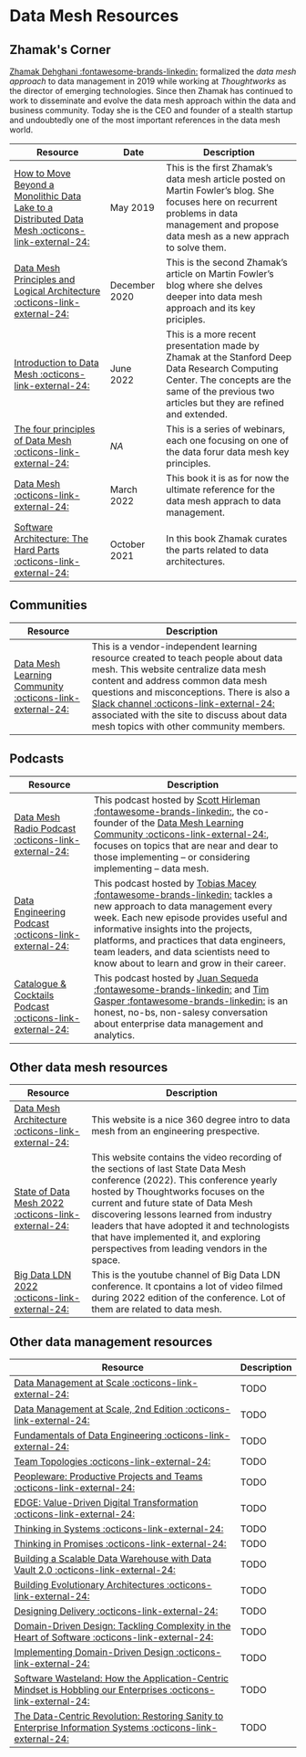 # Data Mesh Resources

## Zhamak's Corner
<a href="https://www.linkedin.com/in/zhamak-dehghani/" target="_blank">Zhamak Dehghani :fontawesome-brands-linkedin:</a> formalized the *data mesh approach* to data management in 2019 while working at *Thoughtworks* as the director of emerging technologies. Since then Zhamak has continued to work to disseminate and evolve the data mesh approach within the data and business community. Today she is the CEO and founder of a stealth startup and undoubtedly one of the most important references in the data mesh world.

Resource | Date | Description
---|---|---
<a href="https://martinfowler.com/articles/data-monolith-to-mesh.html" target="_blank">How to Move Beyond a Monolithic Data Lake to a Distributed Data Mesh :octicons-link-external-24:</a> | May 2019 | This is the first Zhamak’s data mesh article posted on Martin Fowler’s blog. She focuses here on recurrent problems in data management and propose data mesh as a new apprach to solve them.
<a href="https://martinfowler.com/articles/data-mesh-principles.html" target="_blank">Data Mesh Principles and Logical Architecture :octicons-link-external-24:</a> | December 2020 | This is the second Zhamak’s article on Martin Fowler’s blog where she delves deeper into data mesh approach and its key priciples.
<a href="https://www.youtube.com/watch?v=3Q_XbPmICPg" target="_blank">Introduction to Data Mesh :octicons-link-external-24:</a> | June  2022 | This is a more recent presentation made by Zhamak at the Stanford Deep Data Research Computing Center. The concepts are the same of the previous two articles but they are refined and extended.
<a href="https://www.thoughtworks.com/en-us/about-us/events/webinars/core-principles-of-data-mesh" target="_blank">The four principles of Data Mesh :octicons-link-external-24:</a> | *NA* | This is a series of webinars, each one focusing on one of the data forur data mesh key principles.
<a href="https://learning.oreilly.com/library/view/data-mesh/9781492092384/" target="_blank">Data Mesh :octicons-link-external-24:</a> | March 2022 | This book it is as for now the ultimate reference for the data mesh apprach to data management.
<a href="https://learning.oreilly.com/library/view/software-architecture-the/9781492086888/" target="_blank">Software Architecture: The Hard Parts :octicons-link-external-24:</a> |  October 2021 | In this book Zhamak curates the parts related to data architectures.

## Communities

Resource | Description
---|---
<a href="https://datameshlearning.com/" target="_blank">Data Mesh Learning Community :octicons-link-external-24:</a> | This is a vendor-independent learning resource created to teach people about data mesh. This website centralize data mesh content and address common data mesh questions and misconceptions. There is also a <a href="https://launchpass.com/data-mesh-learning" target="_blank">Slack channel :octicons-link-external-24:</a> associated with the site to discuss about data mesh topics with other community members.


## Podcasts

Resource | Description
---|---
<a href="https://daappod.com/data-mesh-radio/" target="_blank">Data Mesh Radio Podcast :octicons-link-external-24:</a> | This podcast hosted by <a href="https://www.linkedin.com/in/scotthirleman/" target="_blank">Scott Hirleman :fontawesome-brands-linkedin:</a>, the co-founder of the <a href="https://datameshlearning.com/" target="_blank">Data Mesh Learning Community :octicons-link-external-24:</a>, focuses on topics that are near and dear to those implementing – or considering implementing – data mesh. 
<a href="https://www.dataengineeringpodcast.com/" target="_blank">Data Engineering Podcast :octicons-link-external-24:</a> | This podcast hosted by <a href="https://www.linkedin.com/in/tmacey/" target="_blank">Tobias Macey :fontawesome-brands-linkedin:</a> tackles a new approach to data management every week. Each new episode provides useful and informative insights into the projects, platforms, and practices that data engineers, team leaders, and data scientists need to know about to learn and grow in their career.
<a href="https://data.world/resources/podcasts/" target="_blank">Catalogue & Cocktails Podcast :octicons-link-external-24:</a> | This podcast hosted by <a href="https://www.linkedin.com/in/juansequeda/" target="_blank">Juan Sequeda :fontawesome-brands-linkedin:</a> and <a href="https://www.linkedin.com/in/timgasper/" target="_blank">Tim Gasper :fontawesome-brands-linkedin:</a> is an honest, no-bs, non-salesy conversation about enterprise data management and analytics. 

## Other data mesh resources

Resource | Description
---|---
<a href="https://www.datamesh-architecture.com/" target="_blank">Data Mesh Architecture :octicons-link-external-24:</a> | This website is a nice 360 degree intro to data mesh from an engineering prespective.
<a href="https://www.thoughtworks.com/about-us/events/state-of-data-mesh-2022" target="_blank">State of Data Mesh 2022 :octicons-link-external-24:</a> | This website contains the video recording of the sections of last State Data Mesh conference (2022). This conference yearly hosted by Thoughtworks focuses on the current and future state of Data Mesh discovering lessons learned from industry leaders that have adopted it and technologists that have implemented it, and exploring perspectives from leading vendors in the space.
<a href="https://www.youtube.com/c/Bigdataldn" target="_blank">Big Data LDN 2022 :octicons-link-external-24:</a> | This is the youtube channel of Big Data LDN conference. It cpontains a lot of video filmed during 2022 edition of the conference. Lot of them are related to data mesh.

## Other data management resources

Resource | Description
---|---
<a href="https://learning.oreilly.com/library/view/data-management-at/9781492054771/" target="_blank">Data Management at Scale :octicons-link-external-24:</a> | TODO
<a href="https://learning.oreilly.com/library/view/data-management-at/9781098138851/" target="_blank">Data Management at Scale, 2nd Edition :octicons-link-external-24:</a> | TODO
<a href="https://learning.oreilly.com/library/view/fundamentals-of-data/9781098108298/" target="_blank">Fundamentals of Data Engineering :octicons-link-external-24:</a> | TODO
<a href="https://teamtopologies.com/" target="_blank">Team Topologies :octicons-link-external-24:</a> | TODO
<a href="https://learning.oreilly.com/library/view/peopleware-productive-projects/9780133440706/" target="_blank">Peopleware: Productive Projects and Teams :octicons-link-external-24:</a> | TODO
<a href="https://learning.oreilly.com/library/view/edge-value-driven-digital/9780135263617/" target="_blank">EDGE: Value-Driven Digital Transformation :octicons-link-external-24:</a> | TODO
<a href="https://www.amazon.com/dp/1603580557/ref=cm_sw_em_r_mt_dp_GZYZBYCSJ4F7RRW2BF6W" target="_blank">Thinking in Systems :octicons-link-external-24:</a> | TODO
<a href="https://learning.oreilly.com/library/view/thinking-in-promises/9781491917862/" target="_blank">Thinking in Promises :octicons-link-external-24:</a> | TODO
<a href="https://learning.oreilly.com/library/view/building-a-scalable/9780128026489/" target="_blank">Building a Scalable Data Warehouse with Data Vault 2.0 :octicons-link-external-24:</a> | TODO
<a href="https://learning.oreilly.com/library/view/building-evolutionary-architectures/9781491986356/" target="_blank">Building Evolutionary Architectures :octicons-link-external-24:</a> | TODO
<a href="https://learning.oreilly.com/library/view/designing-delivery/9781491903742/" target="_blank">Designing Delivery :octicons-link-external-24:</a> | TODO
<a href="https://learning.oreilly.com/library/view/domain-driven-design-tackling/0321125215/" target="_blank">Domain-Driven Design: Tackling Complexity in the Heart of Software :octicons-link-external-24:</a> | TODO
<a href="https://learning.oreilly.com/library/view/implementing-domain-driven-design/9780133039900/" target="_blank">Implementing Domain-Driven Design :octicons-link-external-24:</a> | TODO
<a href="https://www.amazon.com/Software-Wasteland-Application-Centric-Hobbling-Enterprises/dp/1634623169/" target="_blank">Software Wasteland: How the Application-Centric Mindset is Hobbling our Enterprises :octicons-link-external-24:</a> | TODO
<a href="https://www.amazon.com/Data-Centric-Revolution-Restoring-Enterprise-Information/dp/1634625404" target="_blank">The Data-Centric Revolution: Restoring Sanity to Enterprise Information Systems :octicons-link-external-24:</a> | TODO
